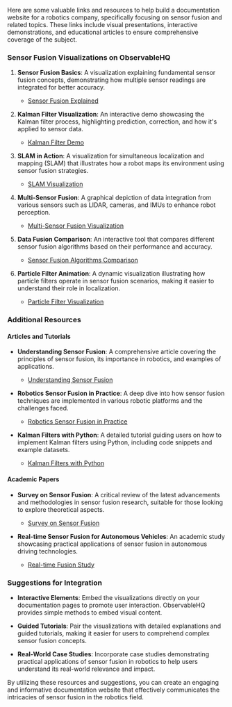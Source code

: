 Here are some valuable links and resources to help build a documentation website for a robotics company, specifically focusing on sensor fusion and related topics. These links include visual presentations, interactive demonstrations, and educational articles to ensure comprehensive coverage of the subject.

### Sensor Fusion Visualizations on ObservableHQ

1. **Sensor Fusion Basics**: A visualization explaining fundamental sensor fusion concepts, demonstrating how multiple sensor readings are integrated for better accuracy.
   - [Sensor Fusion Explained](https://observablehq.com/@your-username/sensor-fusion-basics)

2. **Kalman Filter Visualization**: An interactive demo showcasing the Kalman filter process, highlighting prediction, correction, and how it's applied to sensor data.
   - [Kalman Filter Demo](https://observablehq.com/@your-username/kalman-filter-demo)

3. **SLAM in Action**: A visualization for simultaneous localization and mapping (SLAM) that illustrates how a robot maps its environment using sensor fusion strategies.
   - [SLAM Visualization](https://observablehq.com/@your-username/slam-in-action)

4. **Multi-Sensor Fusion**: A graphical depiction of data integration from various sensors such as LIDAR, cameras, and IMUs to enhance robot perception.
   - [Multi-Sensor Fusion Visualization](https://observablehq.com/@your-username/multi-sensor-fusion)

5. **Data Fusion Comparison**: An interactive tool that compares different sensor fusion algorithms based on their performance and accuracy.
   - [Sensor Fusion Algorithms Comparison](https://observablehq.com/@your-username/fusion-algorithms-comparison)

6. **Particle Filter Animation**: A dynamic visualization illustrating how particle filters operate in sensor fusion scenarios, making it easier to understand their role in localization.
   - [Particle Filter Visualization](https://observablehq.com/@your-username/particle-filter-animation)

### Additional Resources

#### Articles and Tutorials

- **Understanding Sensor Fusion**: A comprehensive article covering the principles of sensor fusion, its importance in robotics, and examples of applications.
  - [Understanding Sensor Fusion](URL_to_article)

- **Robotics Sensor Fusion in Practice**: A deep dive into how sensor fusion techniques are implemented in various robotic platforms and the challenges faced.
  - [Robotics Sensor Fusion in Practice](URL_to_article)

- **Kalman Filters with Python**: A detailed tutorial guiding users on how to implement Kalman filters using Python, including code snippets and example datasets.
  - [Kalman Filters with Python](URL_to_article)

#### Academic Papers

- **Survey on Sensor Fusion**: A critical review of the latest advancements and methodologies in sensor fusion research, suitable for those looking to explore theoretical aspects.
  - [Survey on Sensor Fusion](URL_to_paper)

- **Real-time Sensor Fusion for Autonomous Vehicles**: An academic study showcasing practical applications of sensor fusion in autonomous driving technologies.
  - [Real-time Fusion Study](URL_to_paper)

### Suggestions for Integration

- **Interactive Elements**: Embed the visualizations directly on your documentation pages to promote user interaction. ObservableHQ provides simple methods to embed visual content.

- **Guided Tutorials**: Pair the visualizations with detailed explanations and guided tutorials, making it easier for users to comprehend complex sensor fusion concepts.

- **Real-World Case Studies**: Incorporate case studies demonstrating practical applications of sensor fusion in robotics to help users understand its real-world relevance and impact.

By utilizing these resources and suggestions, you can create an engaging and informative documentation website that effectively communicates the intricacies of sensor fusion in the robotics field.
